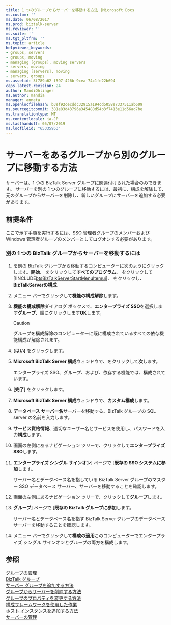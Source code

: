 ```yaml
---
title: 1 つのグループからサーバーを移動する方法 |Microsoft Docs
ms.custom: ''
ms.date: 06/08/2017
ms.prod: biztalk-server
ms.reviewer: ''
ms.suite: ''
ms.tgt_pltfrm: ''
ms.topic: article
helpviewer_keywords:
- groups, servers
- groups, moving
- managing [groups], moving servers
- servers, moving
- managing [servers], moving
- servers, groups
ms.assetid: 3f789a62-f597-426b-9cea-74c1fe22b694
caps.latest.revision: 24
author: MandiOhlinger
ms.author: mandia
manager: anneta
ms.openlocfilehash: b3ef92cecddc32915a194cd5058e7337511ab609
ms.sourcegitcommit: 381e83d43796a345488d54b3f7413e11d56ad7be
ms.translationtype: MT
ms.contentlocale: ja-JP
ms.lasthandoff: 05/07/2019
ms.locfileid: "65335953"
---
```

# <a name="how-to-move-a-server-from-one-group-to-another"></a>サーバーをあるグループから別のグループに移動する方法
サーバーは、1 つの BizTalk Server グループに関連付けられた場合のみできます。 サーバーを別の 1 つのグループに移動するには、最初に、構成を解除して、元のグループからサーバーを削除し、新しいグループにサーバーを追加する必要があります。  
  
## <a name="prerequisites"></a>前提条件  
 ここで示す手順を実行するには、SSO 管理者グループのメンバーおよび Windows 管理者グループのメンバーとしてログオンする必要があります。  
  
### <a name="to-move-a-server-from-one-biztalk-group-to-another"></a>別の 1 つの BizTalk グループからサーバーを移動するには  
  
1. を別の BizTalk グループから移動するコンピューターに次のようにクリックします。**開始**、 をクリックして**すべてのプログラム**、 をクリックして[!INCLUDE[btsBizTalkServerStartMenuItemui](../includes/btsbiztalkserverstartmenuitemui-md.md)]、 をクリックし、 **BizTalkServerの構成**.  
  
2. メニュー バーでクリックして**機能の構成解除**します。  
  
3. **機能の構成解除**ダイアログ ボックスで、**エンタープライズ SSO**を選択します**グループ**、順にクリックします**OK**します。  
  
   > [!CAUTION]
   >  グループを構成解除のコンピューターに既に構成されているすべての依存機能構成が解除されます。  
  
4. **[はい]** をクリックします。  
  
5. **Microsoft BizTalk Server 構成**ウィンドウで、をクリックして**次**します。  
  
    エンタープライズ SSO、グループ、および、依存する機能では、構成されています。  
  
6. **[完了]** をクリックします。  
  
7. **Microsoft BizTalk Server 構成**ウィンドウで、**カスタム構成**します。  
  
8. **データベース サーバー名**サーバーを移動する、BizTalk グループの SQL server の名前を入力します。  
  
9. **サービス資格情報**、適切なユーザー名とサービスを使用し、パスワードを入力**構成**します。  
  
10. 画面の左側にあるナビゲーション ツリーで、クリックして**エンタープライズ SSO**します。  
  
11. **エンタープライズ シングル サインオン**] ページで [**既存の SSO システムに参加**します。  
  
     サーバー名とデータベース名を指している BizTalk Server グループのマスター SSO データベース サーバー、サーバーを移動することを確認します。  
  
12. 画面の左側にあるナビゲーション ツリーで、クリックして**グループ**します。  
  
13. **グループ**] ページで [**既存の BizTalk グループに参加**します。  
  
     サーバー名とデータベース名を指す BizTalk Server グループのデータベース サーバーを移動することを確認します。  
  
14. メニュー バーでクリックして**構成の適用**このコンピューターでエンタープライズ シングル サインオンとグループの両方を構成します。  
  
## <a name="see-also"></a>参照  
 [グループの管理](../core/managing-groups.md)   
 [BizTalk グループ](../core/biztalk-groups.md)   
 [サーバー グループを追加する方法](../core/how-to-add-a-server-to-a-group.md)   
 [グループからサーバーを削除する方法](../core/how-to-remove-a-server-from-a-group.md)   
 [グループのプロパティを変更する方法](../core/how-to-modify-group-properties.md)   
 [構成フレームワークを使用した作業](../install-and-config-guides/working-with-the-configuration-framework.md)   
 [ホスト インスタンスを追加する方法](../core/how-to-add-a-host-instance.md)   
 [サーバーの管理](../core/managing-servers.md)